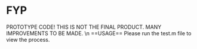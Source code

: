 # FYP
PROTOTYPE CODE! THIS IS NOT THE FINAL PRODUCT. MANY IMPROVEMENTS TO BE MADE. \n
==USAGE==
Please run the test.m file to view the process.
